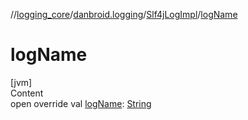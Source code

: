//[logging_core](../../../index.md)/[danbroid.logging](../index.md)/[Slf4jLogImpl](index.md)/[logName](log-name.md)



# logName  
[jvm]  
Content  
open override val [logName](log-name.md): [String](https://kotlinlang.org/api/latest/jvm/stdlib/kotlin/-string/index.html)  




